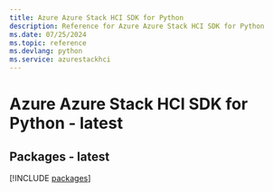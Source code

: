 ```yaml
---
title: Azure Azure Stack HCI SDK for Python
description: Reference for Azure Azure Stack HCI SDK for Python
ms.date: 07/25/2024
ms.topic: reference
ms.devlang: python
ms.service: azurestackhci
---
```

# Azure Azure Stack HCI SDK for Python - latest
## Packages - latest
[!INCLUDE [packages](azure-stack-hci-index.md)]